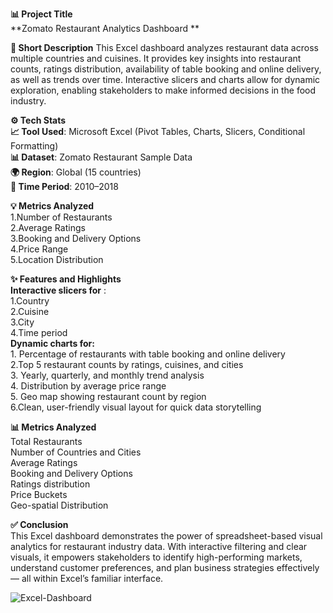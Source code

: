 **📊 Project Title**     
**Zomato Restaurant Analytics Dashboard **     

**📌 Short Description**
This Excel dashboard analyzes restaurant data across multiple countries and cuisines. It provides key insights into restaurant counts, ratings distribution, availability of table booking and online delivery, as well as trends over time. Interactive slicers and charts allow for dynamic exploration, enabling stakeholders to make informed decisions in the food industry.     

**⚙️ Tech Stats**     
**📈 Tool Used**: Microsoft Excel (Pivot Tables, Charts, Slicers, Conditional Formatting)     
**📊 Dataset**: Zomato Restaurant Sample Data     
**🌍 Region**: Global (15 countries)     
**📅 Time Period**: 2010–2018     

**💡 Metrics Analyzed**          
                      1.Number of Restaurants         
                      2.Average Ratings     
                      3.Booking and Delivery Options     
                      4.Price Range      
                      5.Location Distribution     

**✨ Features and Highlights**     
**Interactive slicers for** :      
                            1.Country     
                            2.Cuisine     
                            3.City     
                            4.Time period     
**Dynamic charts for:**     
                   1. Percentage of restaurants with table booking and online delivery     
                   2.Top 5 restaurant counts by ratings, cuisines, and cities     
                   3. Yearly, quarterly, and monthly trend analysis     
                   4. Distribution by average price range     
                   5. Geo map showing restaurant count by region     
                   6.Clean, user-friendly visual layout for quick data storytelling     

**📊 Metrics Analyzed**     
Total Restaurants     
Number of Countries and Cities     
Average Ratings     
Booking and Delivery Options     
Ratings distribution     
Price Buckets     
Geo-spatial Distribution     

**✅ Conclusion**     
This Excel dashboard demonstrates the power of spreadsheet-based visual analytics for restaurant industry data. With interactive filtering and clear visuals, it empowers stakeholders to identify high-performing markets, understand customer preferences, and plan business strategies effectively — all within Excel’s familiar interface.     

![Excel-Dashboard](Excel_Dashboard_1.png)  



                   


                      





